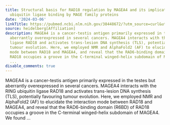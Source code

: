 ```yaml
---
title: Structural basis for RAD18 regulation by MAGEA4 and its implications for RING
  ubiquitin ligase binding by MAGE family proteins
date: '2024-03-06'
linkTitle: https://pubmed.ncbi.nlm.nih.gov/38448672/?utm_source=curl&utm_medium=rss&utm_campaign=pubmed-2&utm_content=1FakS-2QOkCT8HsMOQP1bCRQ4YzyumYOmxmF0moLsQ3dFB1E9V&fc=20220326224207&ff=20240307170638&v=2.18.0.post9+e462414
source: heidelberg[Affiliation]
description: MAGEA4 is a cancer-testis antigen primarily expressed in the testes but
  aberrantly overexpressed in several cancers. MAGEA4 interacts with the RING ubiquitin
  ligase RAD18 and activates trans-lesion DNA synthesis (TLS), potentially favouring
  tumour evolution. Here, we employed NMR and AlphaFold2 (AF) to elucidate the interaction
  mode between RAD18 and MAGEA4, and reveal that the RAD6-binding domain (R6BD) of
  RAD18 occupies a groove in the C-terminal winged-helix subdomain of MAGEA4. We found
  ...
disable_comments: true
---
```

MAGEA4 is a cancer-testis antigen primarily expressed in the testes but aberrantly overexpressed in several cancers. MAGEA4 interacts with the RING ubiquitin ligase RAD18 and activates trans-lesion DNA synthesis (TLS), potentially favouring tumour evolution. Here, we employed NMR and AlphaFold2 (AF) to elucidate the interaction mode between RAD18 and MAGEA4, and reveal that the RAD6-binding domain (R6BD) of RAD18 occupies a groove in the C-terminal winged-helix subdomain of MAGEA4. We found ...